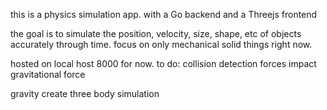 this is a physics simulation app. with a Go backend and a Threejs frontend

the goal is to simulate the position, velocity, size, shape, etc of objects accurately through time. focus on only mechanical solid things right now.

hosted on local host 8000 for now.
to do:
collision detection
forces
impact
gravitational force

gravity
create three body simulation